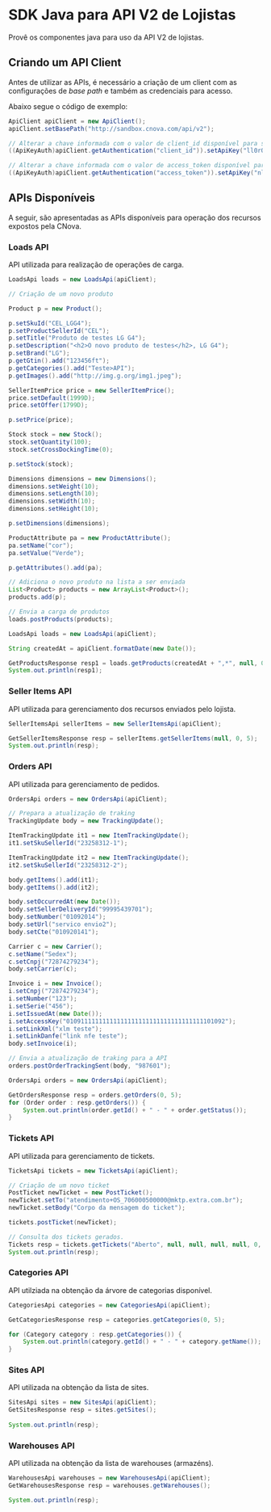 # SDK Java para API V2 de Lojistas

Provê os componentes java para uso da API V2 de lojistas.

## Criando um API Client

Antes de utilizar as APIs, é necessário a criação de um client com as configurações de _base path_ e também as credenciais para acesso.

Abaixo segue o código de exemplo:

```java
ApiClient apiClient = new ApiClient();
apiClient.setBasePath("http://sandbox.cnova.com/api/v2");

// Alterar a chave informada com o valor de client_id disponível para sua APP
((ApiKeyAuth)apiClient.getAuthentication("client_id")).setApiKey("ll0rQx9SSszz");

// Alterar a chave informada com o valor de access_token disponível para sua APP
((ApiKeyAuth)apiClient.getAuthentication("access_token")).setApiKey("nllKgtXTMvzz");
```

## APIs Disponíveis

A seguir, são apresentadas as APIs disponíveis para operação dos recursos expostos pela CNova.

### Loads API

API utilizada para realização de operações de carga.

```java
LoadsApi loads = new LoadsApi(apiClient);

// Criação de um novo produto

Product p = new Product();

p.setSkuId("CEL_LGG4");
p.setProductSellerId("CEL");
p.setTitle("Produto de testes LG G4");
p.setDescription("<h2>O novo produto de testes</h2>, LG G4");
p.setBrand("LG");
p.getGtin().add("123456ft");
p.getCategories().add("Teste>API");
p.getImages().add("http://img.g.org/img1.jpeg");

SellerItemPrice price = new SellerItemPrice();
price.setDefault(1999D);
price.setOffer(1799D);

p.setPrice(price);

Stock stock = new Stock();
stock.setQuantity(100);
stock.setCrossDockingTime(0);

p.setStock(stock);

Dimensions dimensions = new Dimensions();
dimensions.setWeight(10);
dimensions.setLength(10);
dimensions.setWidth(10);
dimensions.setHeight(10);

p.setDimensions(dimensions);

ProductAttribute pa = new ProductAttribute();
pa.setName("cor");
pa.setValue("Verde");

p.getAttributes().add(pa);

// Adiciona o novo produto na lista a ser enviada
List<Product> products = new ArrayList<Product>();
products.add(p);

// Envia a carga de produtos
loads.postProducts(products);
```

```java
LoadsApi loads = new LoadsApi(apiClient);		

String createdAt = apiClient.formatDate(new Date());

GetProductsResponse resp1 = loads.getProducts(createdAt + ",*", null, 0, 5);
System.out.println(resp1);
```

### Seller Items API

API utilizada para gerenciamento dos recursos enviados pelo lojista.

```java
SellerItemsApi sellerItems = new SellerItemsApi(apiClient);

GetSellerItemsResponse resp = sellerItems.getSellerItems(null, 0, 5);
System.out.println(resp);
```

### Orders API

API utilizada para gerenciamento de pedidos.

```java
OrdersApi orders = new OrdersApi(apiClient);

// Prepara a atualização de traking
TrackingUpdate body = new TrackingUpdate();

ItemTrackingUpdate it1 = new ItemTrackingUpdate();
it1.setSkuSellerId("23258312-1");

ItemTrackingUpdate it2 = new ItemTrackingUpdate();
it2.setSkuSellerId("23258312-2");

body.getItems().add(it1);
body.getItems().add(it2);

body.setOccurredAt(new Date());
body.setSellerDeliveryId("99995439701");
body.setNumber("01092014");
body.setUrl("servico envio2");
body.setCte("010920141");

Carrier c = new Carrier();
c.setName("Sedex");
c.setCnpj("72874279234");
body.setCarrier(c);

Invoice i = new Invoice();
i.setCnpj("72874279234");
i.setNumber("123");
i.setSerie("456");
i.setIssuedAt(new Date());
i.setAccessKey("01091111111111111111111111111111111111101092");
i.setLinkXml("xlm teste");
i.setLinkDanfe("link nfe teste");
body.setInvoice(i);

// Envia a atualização de traking para a API
orders.postOrderTrackingSent(body, "987601");
```

```java
OrdersApi orders = new OrdersApi(apiClient);

GetOrdersResponse resp = orders.getOrders(0, 5);
for (Order order : resp.getOrders()) {
	System.out.println(order.getId() + " - " + order.getStatus());
}
```

### Tickets API

API utilizada para gerenciamento de tickets.

```java
TicketsApi tickets = new TicketsApi(apiClient);

// Criação de um novo ticket
PostTicket newTicket = new PostTicket();
newTicket.setTo("atendimento+OS_706000500000@mktp.extra.com.br");
newTicket.setBody("Corpo da mensagem do ticket");

tickets.postTicket(newTicket);

// Consulta dos tickets gerados.
Tickets resp = tickets.getTickets("Aberto", null, null, null, null, 0, 5);
System.out.println(resp);
```

### Categories API

API utilziada na obtenção da árvore de categorias disponível.

```java 
CategoriesApi categories = new CategoriesApi(apiClient);

GetCategoriesResponse resp = categories.getCategories(0, 5);

for (Category category : resp.getCategories()) {
	System.out.println(category.getId() + " - " + category.getName());
}
```

### Sites API

API utilizada na obtenção da lista de sites.

```java 
SitesApi sites = new SitesApi(apiClient);
GetSitesResponse resp = sites.getSites();
	
System.out.println(resp);
```

### Warehouses API

API utilizada na obtenção da lista de warehouses (armazéns).

```java 
WarehousesApi warehouses = new WarehousesApi(apiClient);
GetWarehousesResponse resp = warehouses.getWarehouses();

System.out.println(resp);
```
